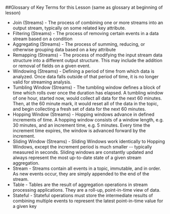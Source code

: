 ##Glossary of Key Terms for this Lesson (same as glossary at beginning of lesson)
* Join (Streams) - The process of combining one or more streams into an output stream, typically on some related key attribute.
* Filtering (Streams) - The process of removing certain events in a data stream based on a condition
* Aggregating (Streams) - The process of summing, reducing, or otherwise grouping data based on a key attribute
* Remapping (Streams) - The process of modifying the input stream data structure into a different output structure. This may include the addition or removal of fields on a given event.
* Windowing (Streams) - Defining a period of time from which data is analyzed. Once data falls outside of that period of time, it is no longer valid for streaming analysis.
* Tumbling Window (Streams) - The tumbling window defines a block of time which rolls over once the duration has elapsed. A tumbling window of one hour, started now, would collect all data for the next 60 minutes. Then, at the 60 minute mark, it would reset all of the data in the topic, and begin collecting a fresh set of data for the next 60 minutes.
* Hopping Window (Streams) - Hopping windows advance in defined increments of time. A hopping window consists of a window length, e.g. 30 minutes, and an increment time, e.g. 5 minutes. Every time the increment time expires, the window is advanced forward by the increment.
* Sliding Window (Streams) - Sliding Windows work identically to Hopping Windows, except the increment period is much smaller -- typically measured in seconds. Sliding windows are constantly updated and always represent the most up-to-date state of a given stream aggregation.
* Stream - Streams contain all events in a topic, immutable, and in order. As new events occur, they are simply appended to the end of the stream.
* Table - Tables are the result of aggregation operations in stream processing applications. They are a roll-up, point-in-time view of data.
* Stateful - Stateful operations must store the intermediate results of combining multiple events to represent the latest point-in-time value for a given key